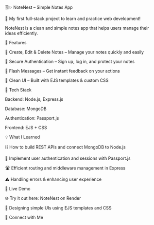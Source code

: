 🗒✨ NoteNest – Simple Notes App

🎉 My first full-stack project to learn and practice web development!

NoteNest is a clean and simple notes app that helps users manage their ideas efficiently.

🔹 Features

📝 Create, Edit & Delete Notes – Manage your notes quickly and easily

🔐 Secure Authentication – Sign up, log in, and protect your notes

💬 Flash Messages – Get instant feedback on your actions

🎨 Clean UI – Built with EJS templates & custom CSS

🔧 Tech Stack

Backend: Node.js, Express.js

Database: MongoDB

Authentication: Passport.js

Frontend: EJS + CSS

💡 What I Learned

⛓️ How to build REST APIs and connect MongoDB to Node.js

🔑 Implement user authentication and sessions with Passport.js

🛣️ Efficient routing and middleware management in Express

⚠️ Handling errors & enhancing user experience

🚀 Live Demo

🌐 Try it out here: NoteNest on Render

🎨 Designing simple UIs using EJS templates and CSS

🤝 Connect with Me
